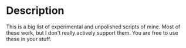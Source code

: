 # Description
This is a big list of experimental and unpolished scripts of mine. Most of these work, but I don't really actively support them. You are free to use these in your stuff.
